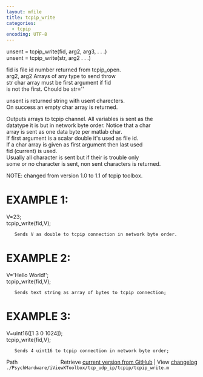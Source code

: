 ```yaml
---
layout: mfile
title: tcpip_write
categories:
  - tcpip
encoding: UTF-8
---
```


unsent = tcpip\_write(fid, arg2, arg3, . . .)  
unsent = tcpip\_write(str, arg2 . . .)  

fid          is file id number returned from tcpip\_open.  
arg2, arg2   Arrays of any type to send throw  
str          char array must be first argument if fid  
             is not the first. Chould be  str=''  

unsent   is returned string with usent charecters.  
         On success an empty char array is returned.  

Outputs arrays to tcpip channel. All variables is sent as the  
datatype it is but in network byte order. Notice that a char  
array is sent as one data byte per matlab char.  
If first argument is a scalar double it's used as file id.  
If a char array is given as first argument then last used  
fid (current) is used.  
Usually all character is sent but if their is trouble only  
some or no character is sent, non sent characters is returned.  

NOTE: changed from version 1.0 to 1.1 of tcpip toolbox.  

# EXAMPLE 1:  

 V=23;  
 tcpip\_write(fid,V);  

       Sends V as double to tcpip connection in network byte order.  


# EXAMPLE 2:  

 V='Hello World!';  
 tcpip\_write(fid,V);  

       Sends text string as array of bytes to tcpip connection;  


# EXAMPLE 3:  

 V=uint16([1 3 0 1024]);  
 tcpip\_write(fid,V);  

       Sends 4 uint16 to tcpip connection in network byte order;  



<div class="code_header" style="text-align:right;">
  <span style="float:left;">Path&nbsp;&nbsp;</span> <span class="counter">Retrieve <a href=
  "https://raw.github.com/Psychtoolbox-3/Psychtoolbox-3/beta/./PsychHardware/iViewXToolbox/tcp_udp_ip/tcpip/tcpip_write.m">current version from GitHub</a> | View <a href=
  "https://github.com/Psychtoolbox-3/Psychtoolbox-3/commits/beta/./PsychHardware/iViewXToolbox/tcp_udp_ip/tcpip/tcpip_write.m">changelog</a></span>
</div>
<div class="code">
  <code>./PsychHardware/iViewXToolbox/tcp_udp_ip/tcpip/tcpip_write.m</code>
</div>
